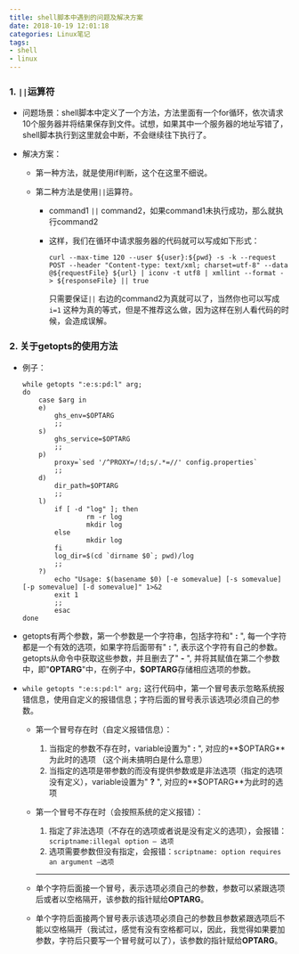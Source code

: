 ```yaml
---
title: shell脚本中遇到的问题及解决方案
date: 2018-10-19 12:01:18
categories: Linux笔记
tags:
- shell
- linux
---
```


### 1. `||`运算符

- 问题场景：shell脚本中定义了一个方法，方法里面有一个for循环，依次请求10个服务器并将结果保存到文件。试想，如果其中一个服务器的地址写错了，shell脚本执行到这里就会中断，不会继续往下执行了。

- 解决方案：

  - 第一种方法，就是使用if判断，这个在这里不细说。

  - 第二种方法是使用`||`运算符。

    - command1 `||` command2，如果command1未执行成功，那么就执行command2

    - 这样，我们在循环中请求服务器的代码就可以写成如下形式：

      ```shell
      curl --max-time 120 --user ${user}:${pwd} -s -k --request POST --header "Content-type: text/xml; charset=utf-8" --data @${requestFile} ${url} | iconv -t utf8 | xmllint --format - > ${responseFile} || true
      ```

      只需要保证`||` 右边的command2为真就可以了，当然你也可以写成`i=1` 这种为真的等式，但是不推荐这么做，因为这样在别人看代码的时候，会造成误解。

### 2. 关于getopts的使用方法

- 例子：

  ```shell
  while getopts ":e:s:pd:l" arg; 
  do
      case $arg in
      e)
          ghs_env=$OPTARG
          ;;
      s)
          ghs_service=$OPTARG
          ;;
      p)
          proxy=`sed '/^PROXY=/!d;s/.*=//' config.properties`
          ;;
      d)
          dir_path=$OPTARG
          ;;
      l)
          if [ -d "log" ]; then
                  rm -r log
                  mkdir log
          else
                  mkdir log
          fi
          log_dir=$(cd `dirname $0`; pwd)/log
          ;;
      ?)
          echo "Usage: $(basename $0) [-e somevalue] [-s somevalue] [-p somevalue] [-d somevalue]" 1>&2
          exit 1
          ;;
          esac
  done
  ```

- getopts有两个参数，第一个参数是一个字符串，包括字符和" **:** ", 每一个字符都是一个有效的选项，如果字符后面带有" **:** ", 表示这个字符有自己的参数。getopts从命令中获取这些参数，并且删去了" **-** ", 并将其赋值在第二个参数中，即"**OPTARG**"中，在例子中，**$OPTARG**存储相应选项的参数。

- `while getopts ":e:s:pd:l" arg;` 这行代码中，第一个冒号表示忽略系统报错信息，使用自定义的报错信息；字符后面的冒号表示该选项必须自己的参数。

  - 第一个冒号存在时（自定义报错信息）：

    1. 当指定的参数不存在时，variable设置为" **:** ", 对应的**$OPTARG**为此时的选项  （这个尚未搞明白是什么意思）
    2. 当指定的选项是带参数的而没有提供参数或是非法选项（指定的选项没有定义），variable设置为" **?** ", 对应的**$OPTARG**为此时的选项

  - 第一个冒号不存在时（会按照系统的定义报错）：

    1. 指定了非法选项（不存在的选项或者说是没有定义的选项），会报错：`scriptname:illegal option — 选项`
    2. 选项需要参数但没有指定，会报错：`scriptname: option requires an argument –选项`

    ---

  - 单个字符后面接一个冒号，表示选项必须自己的参数，参数可以紧跟选项后或者以空格隔开，该参数的指针赋给**OPTARG**。

  - 单个字符后面接两个冒号表示该选项必须自己的参数且参数紧跟选项后不能以空格隔开（我试过，感觉有没有空格都可以，因此，我觉得如果要加参数，字符后只要写一个冒号就可以了），该参数的指针赋给**OPTARG**。